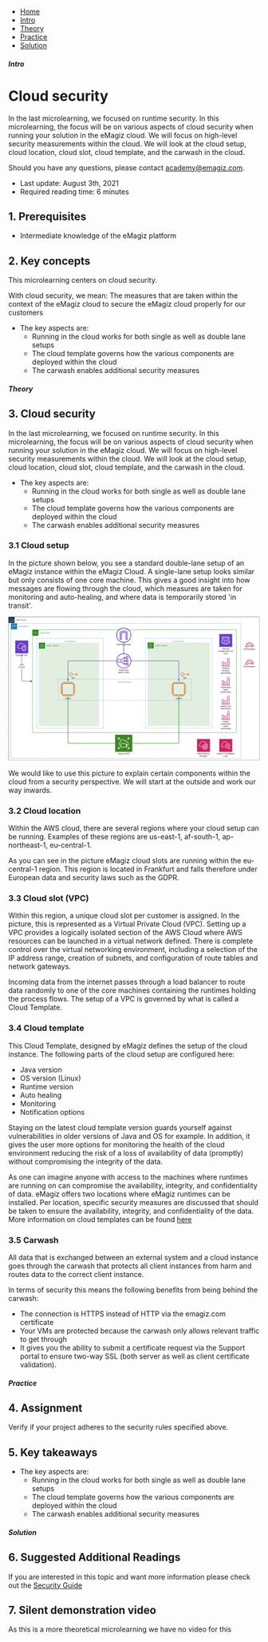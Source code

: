 <div class="ez-academy">
    <div class="ez-academy__body">
        <main class="micro-learning">
        <ul class="doc-nav">
            <li class="doc-nav__item"><a href="../../docs/microlearning/intermediate-portal-security-index" class="doc-nav__link">Home</a></li>
            <li class="doc-nav__item"><a href="#intro" class="doc-nav__link">Intro</a></li>
            <li class="doc-nav__item"><a href="#theory" class="doc-nav__link">Theory</a></li>
            <li class="doc-nav__item"><a href="#practice" class="doc-nav__link">Practice</a></li>
            <li class="doc-nav__item"><a href="#solution" class="doc-nav__link">Solution</a></li>
        </ul>

<div class="doc">

##### Intro

# Cloud security

In the last microlearning, we focused on runtime security. In this microlearning, the focus will be on various aspects of cloud security when running your solution in the eMagiz cloud. We will focus on high-level security measurements within the cloud. We will look at the cloud setup, cloud location, cloud slot, cloud template, and the carwash in the cloud.

Should you have any questions, please contact academy@emagiz.com.

- Last update: August 3th, 2021
- Required reading time: 6 minutes

## 1. Prerequisites
- Intermediate knowledge of the eMagiz platform

## 2. Key concepts
This microlearning centers on cloud security.

With cloud security, we mean: The measures that are taken within the context of the eMagiz cloud to secure the eMagiz cloud properly for our customers

- The key aspects are:
    - Running in the cloud works for both single as well as double lane setups
    - The cloud template governs how the various components are deployed within the cloud
    - The carwash enables additional security measures

##### Theory
  
## 3. Cloud security

In the last microlearning, we focused on runtime security. In this microlearning, the focus will be on various aspects of cloud security when running your solution in the eMagiz cloud. We will focus on high-level security measurements within the cloud. We will look at the cloud setup, cloud location, cloud slot, cloud template, and the carwash in the cloud.

- The key aspects are:
    - Running in the cloud works for both single as well as double lane setups
    - The cloud template governs how the various components are deployed within the cloud
    - The carwash enables additional security measures

### 3.1 Cloud setup

In the picture shown below, you see a standard double-lane setup of an eMagiz instance within the eMagiz Cloud. A single-lane setup looks similar but only consists of one core machine.
This gives a good insight into how messages are flowing through the cloud, which measures are taken for monitoring and auto-healing, and where data is temporarily stored 'in transit'. 

<p align="center"><img src="../../img/microlearning/intermediate-portal-security-cloud-security--cloud-setup-emagiz.png"></p>

We would like to use this picture to explain certain components within the cloud from a security perspective. We will start at the outside and work our way inwards.

### 3.2 Cloud location

Within the AWS cloud, there are several regions where your cloud setup can be running. Examples of these regions are us-east-1, af-south-1, ap-northeast-1, eu-central-1.

As you can see in the picture eMagiz cloud slots are running within the eu-central-1 region. This region is located in Frankfurt and falls therefore under European data and security laws such as the GDPR.

### 3.3 Cloud slot (VPC)

Within this region, a unique cloud slot per customer is assigned. In the picture, this is represented as a Virtual Private Cloud (VPC). Setting up a VPC provides a logically isolated section of the AWS Cloud where AWS resources can be launched in a virtual network defined. There is complete control over the virtual networking environment, including a selection of the IP address range, creation of subnets, and configuration of route tables and network gateways.

Incoming data from the internet passes through a load balancer to route data randomly to one of the core machines containing the runtimes holding the process flows. The setup of a VPC is governed by what is called a Cloud Template.

### 3.4 Cloud template
 
This Cloud Template, designed by eMagiz defines the setup of the cloud instance. The following parts of the cloud setup are configured here:

- Java version
- OS version (Linux)
- Runtime version
- Auto healing
- Monitoring
- Notification options

Staying on the latest cloud template version guards yourself against vulnerabilities in older versions of Java and OS for example. In addition, it gives the user more options for monitoring the health of the cloud environment reducing the risk of a loss of availability of data (promptly) without compromising the integrity of the data.

As one can imagine anyone with access to the machines where runtimes are running on can compromise the availability, integrity, and confidentiality of data. eMagiz offers two locations where eMagiz runtimes can be installed. Per location, specific security measures are discussed that should be taken to ensure the availability, integrity, and confidentiality of the data. More information on cloud templates can be found [here](novice-emagiz-cloud-management-cloud-templates-explained.md)

### 3.5 Carwash

All data that is exchanged between an external system and a cloud instance goes through the carwash that protects all client instances from harm and routes data to the correct client instance.

In terms of security this means the following benefits from being behind the carwash:

- The connection is HTTPS instead of HTTP via the emagiz.com certificate
- Your VMs are protected because the carwash only allows relevant traffic to get through
- It gives you the ability to submit a certificate request via the Support portal to ensure two-way SSL (both server as well as client certificate validation).

##### Practice

## 4. Assignment

Verify if your project adheres to the security rules specified above.

## 5. Key takeaways

- The key aspects are:
    - Running in the cloud works for both single as well as double lane setups
    - The cloud template governs how the various components are deployed within the cloud
    - The carwash enables additional security measures

##### Solution

## 6. Suggested Additional Readings

If you are interested in this topic and want more information please check out the [Security Guide](../howto/security-guide.md)

## 7. Silent demonstration video

As this is a more theoretical microlearning we have no video for this

</div>
</main>
</div>
</div>